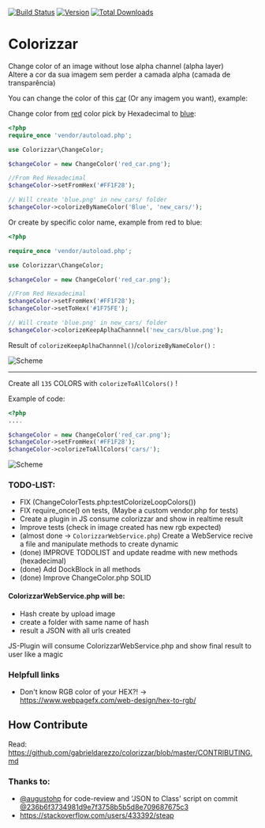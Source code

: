 [![Build Status](https://travis-ci.org/gabrieldarezzo/colorizzar.svg?branch=master)](https://travis-ci.org/gabrieldarezzo/colorizzar/)
[![Version](https://img.shields.io/packagist/v/gabrieldarezzo/colorizzar.svg)](https://packagist.org/packages/gabrieldarezzo/colorizzar)
[![Total Downloads](https://img.shields.io/packagist/dt/gabrieldarezzo/colorizzar.svg)](https://packagist.org/packages/gabrieldarezzo/colorizzar)  

# Colorizzar 


Change color of an image without lose alpha channel (alpha layer)  
Altere a cor da sua imagem sem perder a camada alpha (camada de transparência)


You can change the color of this [car](https://github.com/gabrieldarezzo/colorizzar/blob/master/car.png?raw=true) (Or any imagem you want), example:


Change color from [red](https://www.webpagefx.com/web-design/random-color-picker/#FF1F28) color pick by Hexadecimal to [blue](https://www.webpagefx.com/web-design/random-color-picker/#1F75FE):  



```php
<?php
require_once 'vendor/autoload.php';

use Colorizzar\ChangeColor;

$changeColor = new ChangeColor('red_car.png');

//From Red Hexadecimal
$changeColor->setFromHex('#FF1F28');

// Will create 'blue.png' in new_cars/ folder
$changeColor->colorizeByNameColor('Blue', 'new_cars/');

```

Or create by specific color name, example from red to blue:  

```php
<?php

require_once 'vendor/autoload.php';

use Colorizzar\ChangeColor;

$changeColor = new ChangeColor('red_car.png');

//From Red Hexadecimal
$changeColor->setFromHex('#FF1F28');
$changeColor->setToHex('#1F75FE');

// Will create 'blue.png' in new_cars/ folder
$changeColor->colorizeKeepAplhaChannnel('new_cars/blue.png');

```   
 
 
Result of   `colorizeKeepAplhaChannnel()`/`colorizeByNameColor()` :

![Scheme](doc/to_from_rgb.png)  

-----------


Create all `135` COLORS with `colorizeToAllColors()` !

Example of code:
```php
<?php
....

$changeColor = new ChangeColor('red_car.png');
$changeColor->setFromHex('#FF1F28');
$changeColor->colorizeToAllColors('cars/');
```  

![Scheme](doc/to_from.png)  





### TODO-LIST:
  - FIX (ChangeColorTests.php:testColorizeLoopColors())  
  - FIX require_once() on tests, (Maybe a custom vendor.php for tests)    
  - Create a plugin in JS consume colorizzar and show in realtime result    
  - Improve tests (check in image created has new rgb expected)  
  - (almost done -> `ColorizzarWebService.php`) Create a WebService recive a file and manipulate methods to create dynamic  
  - (done) IMPROVE TODOLIST and update readme with new methods (hexadecimal)  
  - (done) Add DockBlock in all methods  
  - (done) Improve ChangeColor.php SOLID  

#### ColorizzarWebService.php will be:   
  - Hash create by upload image  
  - create a folder with same name of hash  
  - result a JSON with all urls created    


JS-Plugin will consume ColorizzarWebService.php and show final result to user like a magic   


### Helpfull links
  - Don't know RGB color of your HEX?!  -> https://www.webpagefx.com/web-design/hex-to-rgb/


## How Contribute  
Read:  
https://github.com/gabrieldarezzo/colorizzar/blob/master/CONTRIBUTING.md  




### Thanks to:

 * [@augustohp](https://github.com/augustohp) for code-review and 'JSON to Class' script on commit [@236b6f3734981d9e7f3758b5b5d8e709687675c3](https://github.com/gabrieldarezzo/colorizzar/pull/1/commits/236b6f3734981d9e7f3758b5b5d8e709687675c3)
 * https://stackoverflow.com/users/433392/steap
